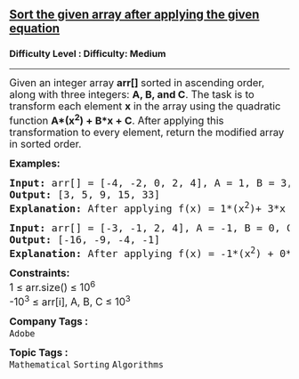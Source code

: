 <h2><a href="https://www.geeksforgeeks.org/problems/sort-the-given-array-after-applying-the-given-equation0304/1">Sort the given array after applying the given equation</a></h2><h3>Difficulty Level : Difficulty: Medium</h3><hr><div class="problems_problem_content__Xm_eO"><p><span style="font-size: 18px;">Given an integer array <strong>arr[] </strong>sorted in ascending order, along with three integers: <strong>A, B, and C</strong>. The task is to transform each element <strong>x</strong> in the array using the quadratic function <strong>A*(x<sup>2</sup>) + B*x + C</strong>. After applying this transformation to every element, return the modified array in sorted order.</span></p>
<p><span style="font-size: 18px;"><strong>Examples:</strong></span></p>
<pre><span style="font-size: 18px;"><strong>Input: </strong>arr[] = [-4, -2, 0, 2, 4], A = 1, B = 3, C = 5
<strong>Output:</strong> [3, 5, 9, 15, 33]
<strong>Explanation: </strong>After applying f(x) = 1*(x<sup>2</sup>)+ 3*x + 5 to each x, we get [9, 3, 5, 15, 33]. After sorting this array, the array becomes [3, 5, 9, 15, 33].</span></pre>
<pre><span style="font-size: 18px;"><strong>Input: </strong>arr[] = [-3, -1, 2, 4], A = -1, B = 0, C = 0
<strong>Output:</strong> [-16, -9, -4, -1]
<strong>Explanation: </strong>After applying f(x) = -1*(x<sup>2</sup>) + 0*x + 0 to each x, we get [ -9, -1, -4, -16 ]. After sorting this array, the array becomes  [-16, -9, -4, -1].</span>
</pre>
<p><span style="font-size: 18px;"><strong>Constraints:</strong><br>1 ≤ arr.size() ≤ 10<sup>6</sup><br>-10<sup>3</sup> ≤ arr[i], A, B, C ≤ 10<sup>3</sup></span></p></div><p><span style=font-size:18px><strong>Company Tags : </strong><br><code>Adobe</code>&nbsp;<br><p><span style=font-size:18px><strong>Topic Tags : </strong><br><code>Mathematical</code>&nbsp;<code>Sorting</code>&nbsp;<code>Algorithms</code>&nbsp;